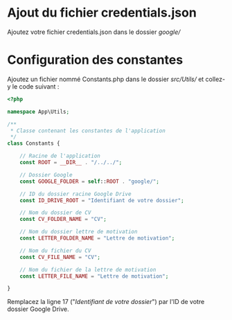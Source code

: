 # Ajout du fichier credentials.json

Ajoutez votre fichier credentials.json dans le dossier *google/*

# Configuration des constantes

Ajoutez un fichier nommé Constants.php dans le dossier *src/Utils/* et collez-y le code suivant :
```php
<?php

namespace App\Utils;

/**
 * Classe contenant les constantes de l'application
 */
class Constants {

    // Racine de l'application
    const ROOT = __DIR__ . "/../../";

    // Dossier Google
    const GOOGLE_FOLDER = self::ROOT . "google/";

    // ID du dossier racine Google Drive
    const ID_DRIVE_ROOT = "Identifiant de votre dossier";

    // Nom du dossier de CV
    const CV_FOLDER_NAME = "CV";

    // Nom du dossier lettre de motivation
    const LETTER_FOLDER_NAME = "Lettre de motivation";

    // Nom du fichier du CV
    const CV_FILE_NAME = "CV";

    // Nom du fichier de la lettre de motivation
    const LETTER_FILE_NAME = "Lettre de motivation";

}
```

Remplacez la ligne 17 ("*Identifiant de votre dossier*") par l'ID de votre dossier Google Drive.
